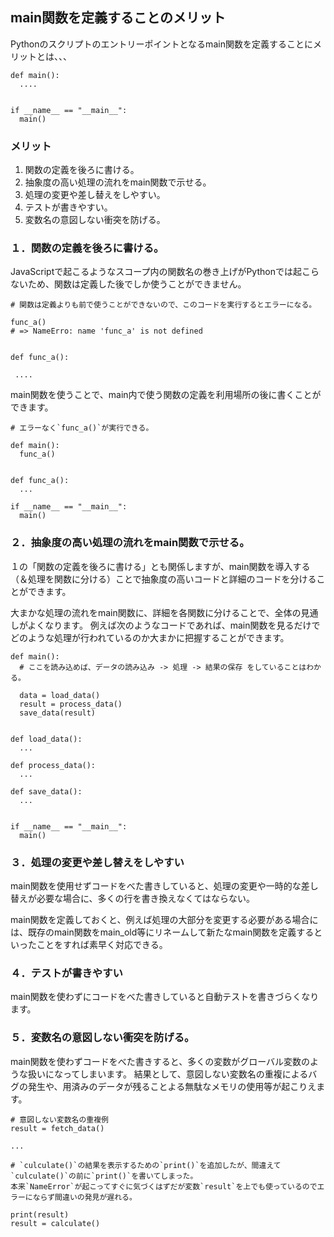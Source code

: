 ## main関数を定義することのメリット

Pythonのスクリプトのエントリーポイントとなるmain関数を定義することにメリットとは、、、

```
def main():
  ....


if __name__ == "__main__":
  main()
```

### メリット
1. 関数の定義を後ろに書ける。
2. 抽象度の高い処理の流れをmain関数で示せる。
3. 処理の変更や差し替えをしやすい。
4. テストが書きやすい。
5. 変数名の意図しない衝突を防げる。


### １．関数の定義を後ろに書ける。
JavaScriptで起こるようなスコープ内の関数名の巻き上げがPythonでは起こらないため、関数は定義した後でしか使うことができません。

```
# 関数は定義よりも前で使うことができないので、このコードを実行するとエラーになる。

func_a()
# => NameErro: name 'func_a' is not defined


def func_a():

 ....

```

main関数を使うことで、main内で使う関数の定義を利用場所の後に書くことができます。

```
# エラーなく`func_a()`が実行できる。

def main():
  func_a()


def func_a():
  ...

if __name__ == "__main__":
  main()
```

### ２．抽象度の高い処理の流れをmain関数で示せる。
１の「関数の定義を後ろに書ける」とも関係しますが、main関数を導入する（＆処理を関数に分ける）ことで抽象度の高いコードと詳細のコードを分けることができます。

大まかな処理の流れをmain関数に、詳細を各関数に分けることで、全体の見通しがよくなります。
例えば次のようなコードであれば、main関数を見るだけでどのような処理が行われているのか大まかに把握することができます。

```
def main():
  # ここを読み込めば、データの読み込み -> 処理 -> 結果の保存 をしていることはわかる。

  data = load_data()
  result = process_data()
  save_data(result)


def load_data():
  ...

def process_data():
  ...

def save_data():
  ...


if __name__ == "__main__":
  main()
```

### ３．処理の変更や差し替えをしやすい
main関数を使用せずコードをべた書きしていると、処理の変更や一時的な差し替えが必要な場合に、多くの行を書き換えなくてはならない。

main関数を定義しておくと、例えば処理の大部分を変更する必要がある場合には、既存のmain関数をmain_old等にリネームして新たなmain関数を定義するといったことをすれば素早く対応できる。

### ４．テストが書きやすい
main関数を使わずにコードをべた書きしていると自動テストを書きづらくなります。

### ５．変数名の意図しない衝突を防げる。
main関数を使わずコードをべた書きすると、多くの変数がグローバル変数のような扱いになってしまいます。
結果として、意図しない変数名の重複によるバグの発生や、用済みのデータが残ることよる無駄なメモリの使用等が起こりえます。

```
# 意図しない変数名の重複例
result = fetch_data()

...

# `culculate()`の結果を表示するための`print()`を追加したが、間違えて`culculate()`の前に`print()`を書いてしまった。
本来`NameError`が起こってすぐに気づくはずだが変数`result`を上でも使っているのでエラーにならず間違いの発見が遅れる。

print(result)
result = calculate()
```


